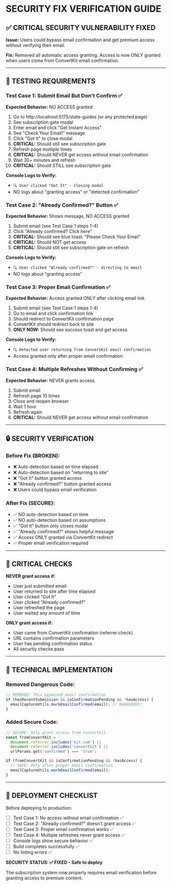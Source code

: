 # SECURITY FIX VERIFICATION GUIDE

## ✅ CRITICAL SECURITY VULNERABILITY FIXED

**Issue:** Users could bypass email confirmation and get premium access without verifying their email.

**Fix:** Removed all automatic access granting. Access is now ONLY granted when users come from ConvertKit email confirmation.

---

## 🧪 TESTING REQUIREMENTS

### Test Case 1: Submit Email But Don't Confirm ✅
**Expected Behavior:** NO ACCESS granted

1. Go to http://localhost:5175/state-guides (or any protected page)
2. See subscription gate modal
3. Enter email and click "Get Instant Access"
4. See "Check Your Email!" message
5. Click "Got It" to close modal
6. **CRITICAL:** Should still see subscription gate
7. Refresh page multiple times
8. **CRITICAL:** Should NEVER get access without email confirmation
9. Wait 30+ minutes and refresh
10. **CRITICAL:** Should STILL see subscription gate

**Console Logs to Verify:**
- `🔍 User clicked "Got It" - closing modal`
- NO logs about "granting access" or "detected confirmation"

### Test Case 2: "Already Confirmed?" Button ✅
**Expected Behavior:** Shows message, NO ACCESS granted

1. Submit email (see Test Case 1 steps 1-4)
2. Click "Already confirmed? Click here"
3. **CRITICAL:** Should see blue toast: "Please Check Your Email"
4. **CRITICAL:** Should NOT get access
5. **CRITICAL:** Should still see subscription gate on refresh

**Console Logs to Verify:**
- `🔍 User clicked "Already confirmed?" - directing to email`
- NO logs about "granting access"

### Test Case 3: Proper Email Confirmation ✅
**Expected Behavior:** Access granted ONLY after clicking email link

1. Submit email (see Test Case 1 steps 1-4)
2. Go to email and click confirmation link
3. Should redirect to ConvertKit confirmation page
4. ConvertKit should redirect back to site
5. **ONLY NOW:** Should see success toast and get access

**Console Logs to Verify:**
- `🔍 Detected user returning from ConvertKit email confirmation`
- Access granted only after proper email confirmation

### Test Case 4: Multiple Refreshes Without Confirming ✅
**Expected Behavior:** NEVER grants access

1. Submit email
2. Refresh page 10 times
3. Close and reopen browser
4. Wait 1 hour
5. Refresh again
6. **CRITICAL:** Should NEVER get access without email confirmation

---

## 🔒 SECURITY VERIFICATION

### Before Fix (BROKEN):
- ❌ Auto-detection based on time elapsed
- ❌ Auto-detection based on "returning to site"
- ❌ "Got It" button granted access
- ❌ "Already confirmed?" button granted access
- ❌ Users could bypass email verification

### After Fix (SECURE):
- ✅ NO auto-detection based on time
- ✅ NO auto-detection based on assumptions
- ✅ "Got It" button only closes modal
- ✅ "Already confirmed?" shows helpful message
- ✅ Access ONLY granted via ConvertKit redirect
- ✅ Proper email verification required

---

## 🚨 CRITICAL CHECKS

**NEVER grant access if:**
- User just submitted email
- User returned to site after time elapsed
- User clicked "Got It"
- User clicked "Already confirmed?"
- User refreshed the page
- User waited any amount of time

**ONLY grant access if:**
- User came from ConvertKit confirmation (referrer check)
- URL contains confirmation parameters
- User has pending confirmation status
- All security checks pass

---

## 🔧 TECHNICAL IMPLEMENTATION

### Removed Dangerous Code:
```javascript
// REMOVED: This bypassed email confirmation
if (hasRecentSubmission && isConfirmationPending && !hasAccess) {
  emailCaptureUtils.markEmailConfirmed(email); // DANGEROUS!
}
```

### Added Secure Code:
```javascript
// SECURE: Only grant access from ConvertKit
const fromConvertKit = 
  document.referrer.includes('kit.com') || 
  document.referrer.includes('convertkit') ||
  urlParams.get('confirmed') === 'true';

if (fromConvertKit && isConfirmationPending && !hasAccess) {
  // SAFE: Only after proper email confirmation
  emailCaptureUtils.markEmailConfirmed(email);
}
```

---

## 🎯 DEPLOYMENT CHECKLIST

Before deploying to production:

- [ ] Test Case 1: No access without email confirmation ✅
- [ ] Test Case 2: "Already confirmed?" doesn't grant access ✅
- [ ] Test Case 3: Proper email confirmation works ✅
- [ ] Test Case 4: Multiple refreshes never grant access ✅
- [ ] Console logs show secure behavior ✅
- [ ] Build completes successfully ✅
- [ ] No linting errors ✅

**SECURITY STATUS: ✅ FIXED - Safe to deploy**

The subscription system now properly requires email verification before granting access to premium content.
